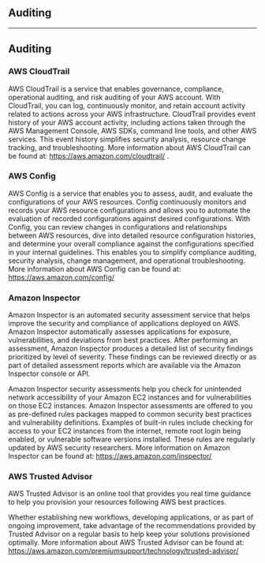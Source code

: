 ## Auditing

------

## Auditing

### AWS CloudTrail 

AWS CloudTrail is a service that enables governance, compliance, operational auditing, and risk auditing of your AWS account. With CloudTrail, you can log, continuously monitor, and retain account activity related to actions across your AWS infrastructure. CloudTrail provides event history of your AWS account activity, including actions taken through the AWS Management Console, AWS SDKs, command line tools, and other AWS services. This event history simplifies security analysis, resource change tracking, and troubleshooting. More information about AWS CloudTrail can be found at: https://aws.amazon.com/cloudtrail/ .

### AWS Config 

AWS Config is a service that enables you to assess, audit, and evaluate the configurations of your AWS resources. Config continuously monitors and records your AWS resource configurations and allows you to automate the evaluation of recorded configurations against desired configurations. With Config, you can review changes in configurations and relationships between AWS resources, dive into detailed resource configuration histories, and determine your overall compliance against the configurations specified in your internal guidelines. This enables you to simplify compliance auditing, security analysis, change management, and operational troubleshooting. More information about AWS Config can be found at: https://aws.amazon.com/config/

### Amazon Inspector

Amazon Inspector is an automated security assessment service that helps improve the security and compliance of applications deployed on AWS. Amazon Inspector automatically assesses applications for exposure, vulnerabilities, and deviations from best practices. After performing an assessment, Amazon Inspector produces a detailed list of security findings prioritized by level of severity. These findings can be reviewed directly or as part of detailed assessment reports which are available via the Amazon Inspector console or API.

Amazon Inspector security assessments help you check for unintended network accessibility of your Amazon EC2 instances and for vulnerabilities on those EC2 instances. Amazon Inspector assessments are offered to you as pre-defined rules packages mapped to common security best practices and vulnerability definitions. Examples of built-in rules include checking for access to your EC2 instances from the internet, remote root login being enabled, or vulnerable software versions installed. These rules are regularly updated by AWS security researchers. More information on Amazon Inspector can be found at: https://aws.amazon.com/inspector/ 

### AWS Trusted Advisor

AWS Trusted Advisor is an online tool that provides you real time guidance to help you provision your resources following AWS best practices.

Whether establishing new workflows, developing applications, or as part of ongoing improvement, take advantage of the recommendations provided by Trusted Advisor on a regular basis to help keep your solutions provisioned optimally. More information about AWS Trusted Advisor can be found at: https://aws.amazon.com/premiumsupport/technology/trusted-advisor/ 

